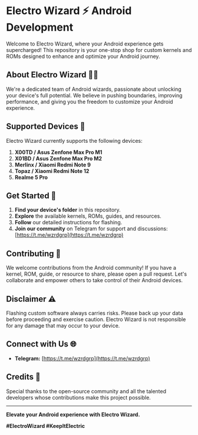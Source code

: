 # Electro Wizard ⚡ Android Development

Welcome to Electro Wizard, where your Android experience gets supercharged! This repository is your one-stop shop for custom kernels and ROMs designed to enhance and optimize your Android journey.

## About Electro Wizard 🧙‍♂️

We're a dedicated team of Android wizards, passionate about unlocking your device's full potential. We believe in pushing boundaries, improving performance, and giving you the freedom to customize your Android experience.

## Supported Devices 📱

Electro Wizard currently supports the following devices:

1. **X00TD / Asus Zenfone Max Pro M1**
2. **X01BD / Asus Zenfone Max Pro M2**
3. **Merlinx / Xiaomi Redmi Note 9**
4. **Topaz / Xiaomi Redmi Note 12**
5. **Realme 5 Pro**

## Get Started 🚀

1. **Find your device's folder** in this repository.
2. **Explore** the available kernels, ROMs, guides, and resources.
3. **Follow** our detailed instructions for flashing.
4. **Join our community** on Telegram for support and discussions: [https://t.me/wzrdgrp](https://t.me/wzrdgrp)

## Contributing 🤝

We welcome contributions from the Android community! If you have a kernel, ROM, guide, or resource to share, please open a pull request. Let's collaborate and empower others to take control of their Android devices.

## Disclaimer ⚠️

Flashing custom software always carries risks. Please back up your data before proceeding and exercise caution. Electro Wizard is not responsible for any damage that may occur to your device.

## Connect with Us 🌐

* **Telegram:** [https://t.me/wzrdgrp](https://t.me/wzrdgrp) 

## Credits 🙏

Special thanks to the open-source community and all the talented developers whose contributions make this project possible.

---

**Elevate your Android experience with Electro Wizard.**

**#ElectroWizard #KeepItElectric** 
